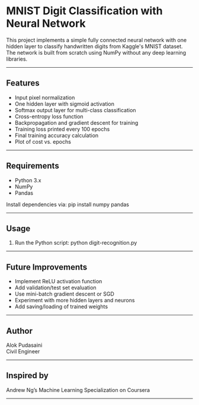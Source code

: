 # MNIST Digit Classification with Neural Network
This project implements a simple fully connected neural network with one hidden layer to classify handwritten digits from Kaggle's MNIST dataset.  
The network is built from scratch using NumPy without any deep learning libraries.

---

## Features

- Input pixel normalization
- One hidden layer with sigmoid activation
- Softmax output layer for multi-class classification
- Cross-entropy loss function
- Backpropagation and gradient descent for training
- Training loss printed every 100 epochs
- Final training accuracy calculation
- Plot of cost vs. epochs

---

## Requirements

- Python 3.x
- NumPy
- Pandas

Install dependencies via:
pip install numpy pandas


---

## Usage
 
1. Run the Python script:
python digit-recognition.py


---

## Future Improvements

- Implement ReLU activation function  
- Add validation/test set evaluation  
- Use mini-batch gradient descent or SGD  
- Experiment with more hidden layers and neurons  
- Add saving/loading of trained weights  

---

## Author

Alok Pudasaini  
Civil Engineer

---

## Inspired by

Andrew Ng’s Machine Learning Specialization on Coursera

---




